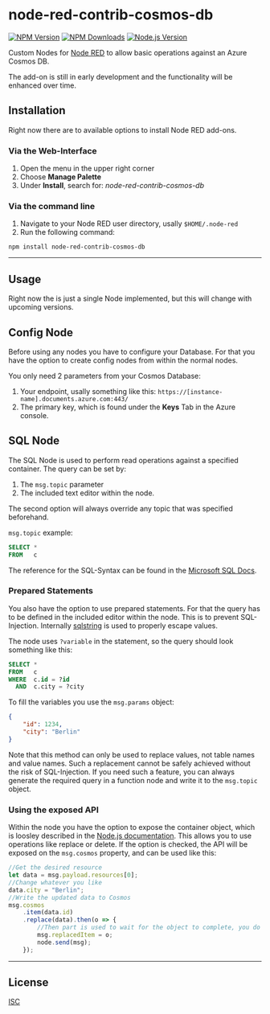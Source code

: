 # node-red-contrib-cosmos-db

[![NPM Version][npm-version-image]][npm-url]
[![NPM Downloads][npm-downloads-image]][npm-url]
[![Node.js Version][node-image]][node-url]

Custom Nodes for [Node RED](https://nodered.org) to allow basic operations
against an Azure Cosmos DB.

The add-on is still in early development and the functionality will be enhanced
over time.

## Installation

Right now there are to available options to install Node RED add-ons.

### Via the Web-Interface

1. Open the menu in the upper right corner
2. Choose **Manage Palette**
3. Under **Install**, search for: *node-red-contrib-cosmos-db*

### Via the command line

1. Navigate to your Node RED user directory, usally `$HOME/.node-red`
2. Run the following command:

```shell
npm install node-red-contrib-cosmos-db
```

---

## Usage

Right now the is just a single Node implemented, but this will change with
upcoming versions.

## Config Node

Before using any nodes you have to configure your Database. For that you have
the option to create config nodes from within the normal nodes.

You only need 2 parameters from your Cosmos Database:

1. Your endpoint, usally something like this:
   `https://[instance-name].documents.azure.com:443/`
2. The primary key, which is found under the **Keys** Tab in the Azure console.

## SQL Node

The SQL Node is used to perform read operations against a specified container.
The query can be set by:

1. The `msg.topic` parameter
2. The included text editor within the node.

The second option will always override any topic that was specified beforehand.

`msg.topic` example:

```sql
SELECT *
FROM   c
```

The reference for the SQL-Syntax can be found in the [Microsoft SQL
Docs][microsoft-cosmos-sql-docs].

### Prepared Statements

You also have the option to use prepared statements. For that the query has to
be defined in the included editor within the node. This is to prevent
SQL-Injection. Internally [sqlstring][sqlstring-npmjs] is used to properly escape values.

The node uses `?variable` in the statement, so the query should look something like this:

```sql
SELECT *
FROM   c
WHERE  c.id = ?id
  AND  c.city = ?city
```

To fill the variables you use the `msg.params` object:

```json
{
    "id": 1234,
    "city": "Berlin"
}
```

Note that this method can only be used to replace values, not table names and value names. Such a replacement cannot be safely achieved without the risk of SQL-Injection. If you need such a feature, you can always generate the required query in a function node and write it to the `msg.topic` object.

### Using the exposed API

Within the node you have the option to expose the container object, which is loosley described in the [Node.js documentation][microsoft-cosmos-node-js-docs]. This allows you to use operations like replace or delete. If the option is checked, the API will be exposed on the `msg.cosmos` property, and can be used like this:

```js
//Get the desired resource
let data = msg.payload.resources[0];
//Change whatever you like
data.city = "Berlin";
//Write the updated data to Cosmos
msg.cosmos
    .item(data.id)
    .replace(data).then(o => {
        //Then part is used to wait for the object to complete, you do not have to do this.
        msg.replacedItem = o;
        node.send(msg);
    });
```

---

## License

[ISC](LICENSE)

[npm-version-image]: https://img.shields.io/npm/v/node-red-contrib-cosmos-db.svg
[npm-downloads-image]: https://img.shields.io/npm/dm/node-red-contrib-cosmos-db.svg
[npm-url]: https://npmjs.org/package/node-red-contrib-cosmos-db
[node-image]: https://img.shields.io/node/v/node-red-contrib-cosmos-db.svg
[node-url]: https://nodejs.org/en/download
[microsoft-cosmos-sql-docs]: https://docs.microsoft.com/azure/cosmos-db/sql-query-getting-started
[microsoft-cosmos-node-js-docs]: https://docs.microsoft.com/de-de/azure/cosmos-db/sql-api-sdk-node
[sqlstring-npmjs]: https://www.npmjs.com/package/sqlstring
